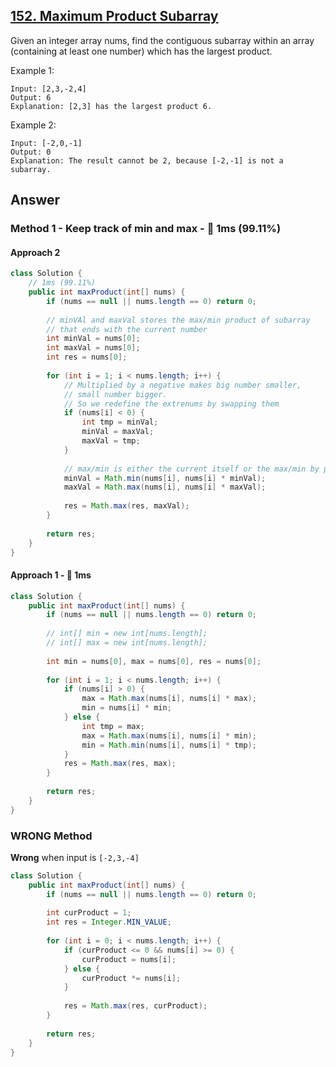 ## [152. Maximum Product Subarray](https://leetcode.com/problems/maximum-product-subarray/)

Given an integer array nums, find the contiguous subarray within an array (containing at least one number) which has the largest product.

Example 1:
```
Input: [2,3,-2,4]
Output: 6
Explanation: [2,3] has the largest product 6.
```
Example 2:
```
Input: [-2,0,-1]
Output: 0
Explanation: The result cannot be 2, because [-2,-1] is not a subarray.
```
## Answer
### Method 1 - Keep track of min and max - :rocket: 1ms (99.11%)
#### Approach 2
```java
class Solution {
    // 1ms (99.11%)
    public int maxProduct(int[] nums) {
        if (nums == null || nums.length == 0) return 0;
        
        // minVAl and maxVal stores the max/min product of subarray
        // that ends with the current number
        int minVal = nums[0];
        int maxVal = nums[0];
        int res = nums[0];
        
        for (int i = 1; i < nums.length; i++) {
            // Multiplied by a negative makes big number smaller,
            // small number bigger.
            // So we redefine the extrenums by swapping them
            if (nums[i] < 0) {
                int tmp = minVal;
                minVal = maxVal;
                maxVal = tmp;
            }
            
            // max/min is either the current itself or the max/min by previous number times the current one
            minVal = Math.min(nums[i], nums[i] * minVal);
            maxVal = Math.max(nums[i], nums[i] * maxVal);
            
            res = Math.max(res, maxVal);
        }
        
        return res;
    }
}
```
#### Approach 1 - :rocket: 1ms
```java
class Solution {
    public int maxProduct(int[] nums) {
        if (nums == null || nums.length == 0) return 0;
        
        // int[] min = new int[nums.length];
        // int[] max = new int[nums.length];
        
        int min = nums[0], max = nums[0], res = nums[0];
        
        for (int i = 1; i < nums.length; i++) {
            if (nums[i] > 0) {
                max = Math.max(nums[i], nums[i] * max);
                min = nums[i] * min;  
            } else {
                int tmp = max;
                max = Math.max(nums[i], nums[i] * min);
                min = Math.min(nums[i], nums[i] * tmp);
            }
            res = Math.max(res, max);
        }
        
        return res;
    }
}
```
### WRONG Method

**Wrong** when input is `[-2,3,-4]`
```java
class Solution {
    public int maxProduct(int[] nums) {
        if (nums == null || nums.length == 0) return 0;
        
        int curProduct = 1;
        int res = Integer.MIN_VALUE;
        
        for (int i = 0; i < nums.length; i++) {
            if (curProduct <= 0 && nums[i] >= 0) {
                curProduct = nums[i];
            } else {
                curProduct *= nums[i];
            }
            
            res = Math.max(res, curProduct);
        }
        
        return res;
    }
}
```
